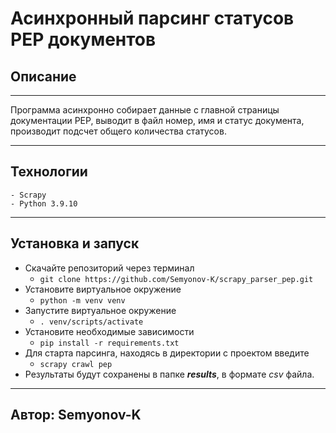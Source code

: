 # Асинхронный парсинг статусов PEP документов
## Описание
---
Программа асинхронно собирает данные с главной страницы документации PEP, выводит в файл номер, имя и статус документа, производит подсчет общего количества статусов.

---
## Технологии
    - Scrapy
    - Python 3.9.10
---
## Установка и запуск
- Скачайте репозиторий через терминал
  - ```git clone https://github.com/Semyonov-K/scrapy_parser_pep.git```
- Установите виртуальное окружение
  - ```python -m venv venv```
- Запустите виртуальное окружение
  - ```. venv/scripts/activate```
- Установите необходимые зависимости
  - ```pip install -r requirements.txt```
- Для старта парсинга, находясь в директории с проектом введите
  - ```scrapy crawl pep```
- Результаты будут сохранены в папке ***results***, в формате *csv* файла.

---
## Автор: Semyonov-K